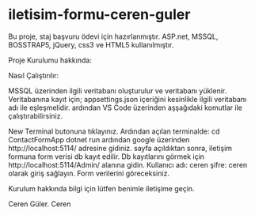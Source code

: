 # iletisim-formu-ceren-guler
Bu proje, staj başvuru ödevi için hazırlanmıştır. ASP.net, MSSQL, BOSSTRAP5, jQuery, css3 ve HTML5 kullanılmıştır.


Proje Kurulumu hakkında:

Nasıl Çalıştırılır:

MSSQL üzerinden ilgili veritabanı oluşturulur ve veritabanı yüklenir. 
Veritabanına kayıt için; appsettings.json içeriğini kesinlikle ilgili veritabanı adı ile eşleşmelidir.
ardından VS Code üzerinden aşşağıdaki komutlar ile çalıştırabilirsiniz. 

New Terminal butonuna tıklayınız.
Ardından açılan terminalde: 
cd ContactFormApp
dotnet run
ardından google üzerinden http://localhost:5114/ adresine gidiniz. 
sayfa açıldıktan sonra, iletişim formuna form verisi  db kayıt edilir. 
Db kayıtlarını görmek için http://localhost:5114/Admin/ alanına gidin.
Kullanıcı adı: ceren şifre: ceren olarak giriş sağlayın. Form verilerini göreceksiniz. 


Kurulum hakkında bilgi için lütfen benimle iletişime geçin. 

Ceren Güler.
Ceren
